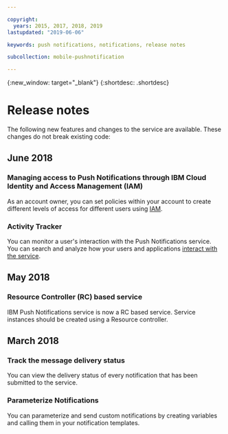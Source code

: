 ```yaml
---

copyright:
  years: 2015, 2017, 2018, 2019
lastupdated: "2019-06-06"

keywords: push notifications, notifications, release notes

subcollection: mobile-pushnotification

---
```


{:new_window: target="_blank"}
{:shortdesc: .shortdesc}

# Release notes

The following new features and changes to the service are available. These changes do not break existing code:


## June 2018

### Managing access to Push Notifications through IBM Cloud Identity and Access Management (IAM)

As an account owner, you can set policies within your account to create different levels of access for different users using [IAM](https://cloud.ibm.com/docs/services/mobilepush?topic=mobile-pushnotification-service-access-management).

### Activity Tracker

You can monitor a user's interaction with the Push Notifications service. You can search and analyze how your users and applications [interact with the service](https://cloud.ibm.com/docs/services/mobilepush?topic=mobile-pushnotification-push_activity_tracker).


## May 2018

### Resource Controller (RC) based service

IBM Push Notifications service is now a RC based service. Service instances should be created using a Resource controller.

## March 2018

### Track the message delivery status

You can view the delivery status of every notification that has been submitted to the service. 

### Parameterize Notifications

You can parameterize and send custom notifications by creating variables and calling them in your notification templates.
	
